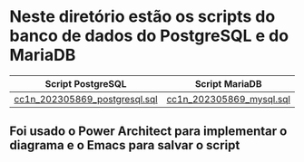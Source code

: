 # Neste diretório estão os scripts do banco de dados do PostgreSQL e do MariaDB


   Script PostgreSQL|Script MariaDB
  ------------------|----------------
[cc1n_202305869_postgresql.sql](https://github.com/TailonBrandini/uvv_bd1_cc1n/blob/main/pset1/Script/cc1n_202305869_postgresql.sql) | [cc1n_202305869_mysql.sql](https://github.com/TailonBrandini/uvv_bd1_cc1n/blob/main/pset1/Script/cc1n_202305869_mysql.sql)

## Foi usado o Power Architect para implementar o diagrama e o Emacs para salvar o script

